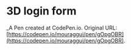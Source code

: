 # 3D login form
 _A Pen created at CodePen.io. Original URL: [https://codepen.io/mouraggui/pen/gOpgOBR](https://codepen.io/mouraggui/pen/gOpgOBR).

 